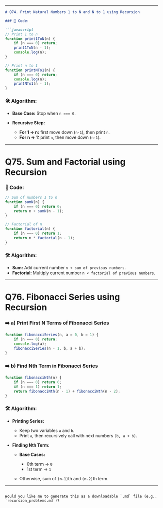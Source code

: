 
---

````markdown
# Q74. Print Natural Numbers 1 to N and N to 1 using Recursion

### 🧩 Code:

```javascript
// Print 1 to n
function print1ToN(n) {
    if (n === 0) return;
    print1ToN(n - 1);
    console.log(n);
}

// Print n to 1
function printNTo1(n) {
    if (n === 0) return;
    console.log(n);
    printNTo1(n - 1);
}
````

### 🛠 Algorithm:

* **Base Case:** Stop when `n === 0`.
* **Recursive Step:**

  * **For 1 → n:** first move down (`n-1`), then print `n`.
  * **For n → 1:** print `n`, then move down (`n-1`).

---

# Q75. Sum and Factorial using Recursion

### 🧩 Code:

```javascript
// Sum of numbers 1 to n
function sumN(n) {
    if (n === 0) return 0;
    return n + sumN(n - 1);
}

// Factorial of n
function factorial(n) {
    if (n === 0) return 1;
    return n * factorial(n - 1);
}
```

### 🛠 Algorithm:

* **Sum:** Add current number `n + sum of previous numbers`.
* **Factorial:** Multiply current number `n × factorial of previous numbers`.

---

# Q76. Fibonacci Series using Recursion

### ➡️ a) Print First N Terms of Fibonacci Series

```javascript
function fibonacciSeries(n, a = 0, b = 1) {
    if (n === 0) return;
    console.log(a);
    fibonacciSeries(n - 1, b, a + b);
}
```

### ➡️ b) Find Nth Term in Fibonacci Series

```javascript
function fibonacciNth(n) {
    if (n === 0) return 0;
    if (n === 1) return 1;
    return fibonacciNth(n - 1) + fibonacciNth(n - 2);
}
```

### 🛠 Algorithm:

* **Printing Series:**

  * Keep two variables `a` and `b`.
  * Print `a`, then recursively call with next numbers `(b, a + b)`.

* **Finding Nth Term:**

  * **Base Cases:**

    * 0th term → `0`
    * 1st term → `1`
  * Otherwise, sum of `(n-1)`th and `(n-2)`th term.

---

```

Would you like me to generate this as a downloadable `.md` file (e.g., `recursion_problems.md`)?
```
